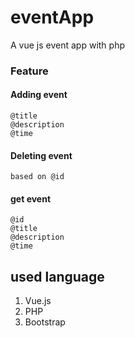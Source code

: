 # eventApp
A vue js event app with php

### Feature

#### Adding event
    @title
    @description
    @time
    
#### Deleting event
    
    based on @id
    
#### get event 
    @id
    @title
    @description
    @time
    

## used language

1. Vue.js
2. PHP
3. Bootstrap
    
    




      
